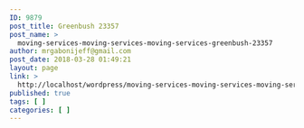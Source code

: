 ```yaml
---
ID: 9879
post_title: Greenbush 23357
post_name: >
  moving-services-moving-services-moving-services-greenbush-23357
author: mrgabonijeff@gmail.com
post_date: 2018-03-28 01:49:21
layout: page
link: >
  http://localhost/wordpress/moving-services-moving-services-moving-services-greenbush-23357/
published: true
tags: [ ]
categories: [ ]
---
```

